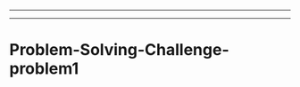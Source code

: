 ---------------------------------------------------------------------------------
-----------------------------------------------------------------------------------
# Problem-Solving-Challenge-problem1
